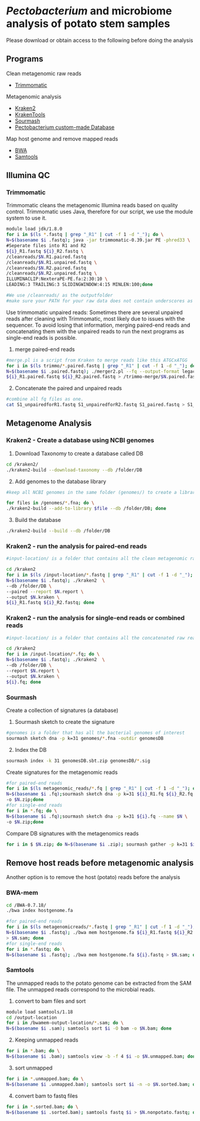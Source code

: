 # *Pectobacterium* and microbiome analysis of potato stem samples
Please download or obtain access to the following before doing the analysis

##  Programs
Clean metagenomic raw reads
- [Trimmomatic](https://github.com/usadellab/Trimmomatic)

Metagenomic analysis 
- [Kraken2](http://ccb.jhu.edu/software/kraken/)
- [KrakenTools](https://github.com/jenniferlu717/KrakenTools)
- [Sourmash](https://sourmash.readthedocs.io/en/latest/)
- [Pectobacterium custom-made Database](https://doi.org/10.6084/m9.figshare.26357359) 

Map host genome and remove mapped reads
- [BWA](https://github.com/lh3/bwa)
- [Samtools](https://www.htslib.org/doc/samtools.html)

## Illumina QC
### Trimmomatic
Trimmomatic cleans the metagenomic Illumina reads based on quality control. Trimmomatic uses Java, therefore for our script, we use the module system to use it. 
```bash
module load jdk/1.8.0
for i in $(ls *.fastq | grep "_R1" | cut -f 1 -d "_"); do \
N=$(basename $i .fastq); java -jar trimmomatic-0.39.jar PE -phred33 \
#Seperate files into R1 and R2
${i}_R1.fastq ${i}_R2.fastq \
/cleanreads/$N.R1.paired.fastq
/cleanreads/$N.R1.unpaired.fastq \
/cleanreads/$N.R2.paired.fastq
/cleanreads/$N.R2.unpaired.fastq \
ILLUMINACLIP:NexteraPE-PE.fa:2:30:10 \
LEADING:3 TRAILING:3 SLIDINGWINDOW:4:15 MINLEN:100;done

#We use /cleanreads/ as the outputfolder
#make sure your PATH for your raw data does not contain underscores as that will be cut and the script will not work.
```
Use trimmomatic unpaired reads: Sometimes there are several unpaired reads after cleaning with Trimmomatic, most likely due to issues with the sequencer. 
To avoid losing that information, merging paired-end reads and concatenating them with the unpaired reads to run the next programs as single-end reads is possible.
1. merge paired-end reads
```bash
#merge.pl is a script from Kraken to merge reads like this ATGCxATGG
for i in $(ls trimmo/*.paired.fastq | grep "_R1" | cut -f 1 -d "_"); do \
N=$(basename $i .paired.fastq); ./merger2.pl --fq --output-format legacy \
${i}_R1.paired.fastq ${i}_R2.paired.fastq > /trimmo-merge/$N.paired.fastq; done
```
2. Concatenate the paired and unpaired reads 
```bash
#combine all fq files as one.
cat S1_unpairedforR1.fastq S1_unpairedforR2.fastq S1_paired.fastq > S1_all.fq
```
## Metagenome Analysis
### Kraken2 - Create a database using NCBI genomes
1. Download Taxonomy to create a database called DB
```bash
cd /kraken2/
./kraken2-build --download-taxonomy --db /folder/DB
```
2. Add genomes to the database library
```bash
#keep all NCBI genomes in the same folder (genomes/) to create a library with a loop.

for files in /genomes/*.fna; do \
./kraken2-build --add-to-library $file --db /folder/DB; done
```
3. Build the database
```bash
./kraken2-build --build --db /folder/DB
```
### Kraken2 - run the analysis for paired-end reads
```bash
#input-location/ is a folder that contains all the clean metagenomic raw reads.

cd /kraken2
for i in $(ls /input-location/*.fastq | grep "_R1" | cut -f 1 -d "_"); do \
N=$(basename $i .fastq); ./kraken2  \
--db /folder/DB \
--paired --report $N.report \
--output $N.kraken \
${i}_R1.fastq ${i}_R2.fastq; done
```
### Kraken2 - run the analysis for single-end reads or combined reads
```bash
#input-location/ is a folder that contains all the concatenated raw reads.

cd /kraken2
for i in /input-location/*.fq; do \
N=$(basename $i .fastq); ./kraken2  \
--db /folder/DB \
--report $N.report \
--output $N.kraken \
${i}.fq; done
```

### Sourmash
Create a collection of signatures (a database)
1. Sourmash sketch to create the signature
```bash
#genomes is a folder that has all the bacterial genomes of interest
sourmash sketch dna -p k=31 genomes/*.fna -outdir genomesDB
```
2. Index the DB
```bash
sourmash index -k 31 genomesDB.sbt.zip genomesDB/*.sig
```
Create signatures for the metagenomic reads
```bash
#for paired-end reads
for i in $(ls metagenomic_reads/*.fq | grep "_R1" | cut -f 1 -d "_"); do \
N=$(basename $i .fq);sourmash sketch dna -p k=31 ${i}_R1.fq ${i}_R2.fq --name $N \
-o $N.zip;done
#for single-end reads
for i in *.fq; do \
N=$(basename $i .fq);sourmash sketch dna -p k=31 ${i}.fq --name $N \
-o $N.zip;done
```
Compare DB signatures with the metagenomics reads
```bash
for i in $ $N.zip; do N=$(basename $i .zip); sourmash gather -p k=31 $i genomesDB.sbt.zip
```
## Remove host reads before metagenomic analysis
Another option is to remove the host (potato) reads before the analysis

### BWA-mem
```bash
cd /BWA-0.7.18/ 
./bwa index hostgenome.fa

#for paired-end reads
for i in $(ls metagenomicreads/*.fastq | grep "_R1" | cut -f 1 -d "_"); do \
N=$(basename $i .fastq); ./bwa mem hostgenome.fa ${i}_R1.fastq ${i}_R2.fastq \
> $N.sam; done
#for single-end reads
for i in *.fastq; do \
N=$(basename $i .fastq); ./bwa mem hostgenome.fa ${i}.fastq > $N.sam; done
```
### Samtools
The unmapped reads to the potato genome can be extracted from the SAM file. The unmapped reads correspond to the microbial reads.
1. convert to bam files and sort
```bash
module load samtools/1.18
cd /output-location
for i in /bwamem-output-location/*.sam; do \
N=$(basename $i .sam); samtools sort $i -O bam -o $N.bam; done
 ```   
2. Keeping unmapped reads
```bash
for i in *.bam; do \
N=$(basename $i .bam); samtools view -b -f 4 $i -o $N.unmapped.bam; done
 ```
3. sort unmapped
```bash
for i in *.unmapped.bam; do \
N=$(basename $i .unmapped.bam); samtools sort $i -n -o $N.sorted.bam; done
 ```
4. convert bam to fastq files
```bash
for i in *.sorted.bam; do \
N=$(basename $i .sorted.bam); samtools fastq $i > $N.nonpotato.fastq; done
```
